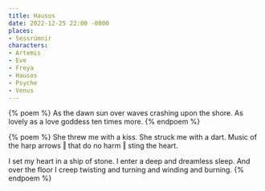 ```yaml
---
title: Hausos
date: 2022-12-25 22:00 -0800
places:
- Sessrúmnir
characters:
- Artemis
- Eve
- Freya
- Hausos
- Psyche
- Venus
---
```

{% poem %}
As the dawn sun over waves
crashing upon the shore.
As lovely as a love goddess
ten times more.
{% endpoem %}

{% poem %}
She threw me with a kiss.
She struck me with a dart.
Music of the harp
arrows ‖ that do no harm ‖ sting the heart.

I set my heart in a ship of stone.
I enter a deep and dreamless sleep.
And over the floor I creep
twisting and turning and winding and burning.
{% endpoem %}
